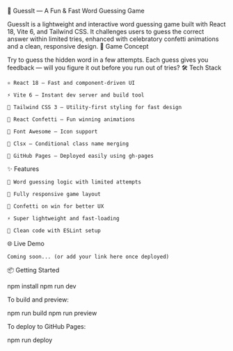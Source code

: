 🎯 GuessIt — A Fun & Fast Word Guessing Game

GuessIt is a lightweight and interactive word guessing game built with React 18, Vite 6, and Tailwind CSS. It challenges users to guess the correct answer within limited tries, enhanced with celebratory confetti animations and a clean, responsive design.
🧠 Game Concept

Try to guess the hidden word in a few attempts. Each guess gives you feedback — will you figure it out before you run out of tries?
🛠️ Tech Stack

    ⚛️ React 18 — Fast and component-driven UI

    ⚡ Vite 6 — Instant dev server and build tool

    🎨 Tailwind CSS 3 — Utility-first styling for fast design

    🎉 React Confetti — Fun winning animations

    🧩 Font Awesome — Icon support

    🧠 Clsx — Conditional class name merging

    🚀 GitHub Pages — Deployed easily using gh-pages

✨ Features

    🧠 Word guessing logic with limited attempts

    📱 Fully responsive game layout

    🎉 Confetti on win for better UX

    ⚡ Super lightweight and fast-loading

    🧼 Clean code with ESLint setup

🌐 Live Demo

    Coming soon... (or add your link here once deployed)

📦 Getting Started

npm install
npm run dev

To build and preview:

npm run build
npm run preview

To deploy to GitHub Pages:

npm run deploy

